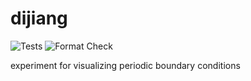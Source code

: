 # dijiang

![Tests](https://github.com/evmckinney9/dijiang/actions/workflows/tests.yml/badge.svg?branch=main)
![Format Check](https://github.com/evmckinney9/dijiang/actions/workflows/format-check.yml/badge.svg?branch=main)

experiment for visualizing periodic boundary conditions
